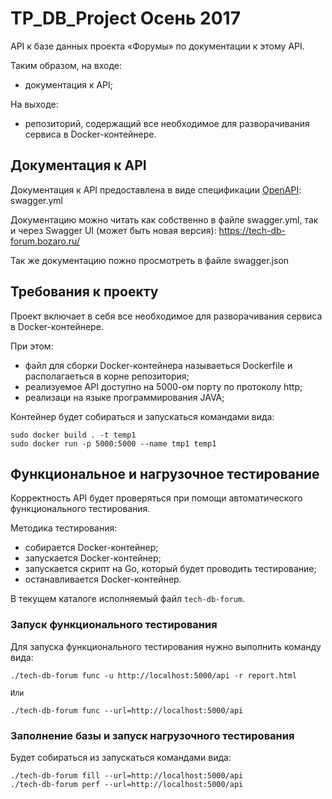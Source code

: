 # TP_DB_Project Осень 2017

API к базе данных проекта «Форумы» по документации к этому API.

Таким образом, на входе:

 * документация к API;

На выходе:

 * репозиторий, содержащий все необходимое для разворачивания сервиса в Docker-контейнере.

## Документация к API
Документация к API предоставлена в виде спецификации [OpenAPI](https://ru.wikipedia.org/wiki/OpenAPI_%28%D1%81%D0%BF%D0%B5%D1%86%D0%B8%D1%84%D0%B8%D0%BA%D0%B0%D1%86%D0%B8%D1%8F%29): swagger.yml

Документацию можно читать как собственно в файле swagger.yml, так и через Swagger UI (может быть новая версия): https://tech-db-forum.bozaro.ru/

Так же документацию пожно просмотреть в файле swagger.json

## Требования к проекту
Проект включает в себя все необходимое для разворачивания сервиса в Docker-контейнере.

При этом:

 * файл для сборки Docker-контейнера называеться Dockerfile и располагаеться в корне репозитория;
 * реализуемое API доступно на 5000-ом порту по протоколу http;
 * реализаци на языке программирования JAVA;
 

Контейнер будет собираться и запускаться командами вида:
```
sudo docker build . -t temp1
sudo docker run -p 5000:5000 --name tmp1 temp1
```

## Функциональное и нагрузочное тестирование
Корректность API будет проверяться при помощи автоматического функционального тестирования.

Методика тестирования:

 * собирается Docker-контейнер;
 * запускается Docker-контейнер;
 * запускается скрипт на Go, который будет проводить тестирование;
 * останавливается Docker-контейнер.

В текущем каталоге исполняемый файл `tech-db-forum`.

### Запуск функционального тестирования

Для запуска функционального тестирования нужно выполнить команду вида:
```
./tech-db-forum func -u http://localhost:5000/api -r report.html

Или

./tech-db-forum func --url=http://localhost:5000/api
```

### Заполнение базы и запуск нагрузочного тестирования

Будет собираться из запускаться командами вида:

```
./tech-db-forum fill --url=http://localhost:5000/api
./tech-db-forum perf --url=http://localhost:5000/api
```


